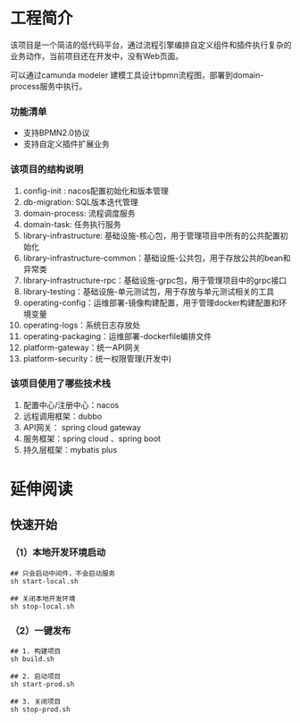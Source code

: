 # 工程简介

该项目是一个简洁的低代码平台，通过流程引擎编排自定义组件和插件执行复杂的业务动作，当前项目还在开发中，没有Web页面。

可以通过camunda modeler 建模工具设计bpmn流程图，部署到domain-process服务中执行。

### 功能清单

- 支持BPMN2.0协议
- 支持自定义插件扩展业务

### 该项目的结构说明

1. config-init : nacos配置初始化和版本管理
2. db-migration: SQL版本迭代管理
3. domain-process: 流程调度服务
4. domain-task: 任务执行服务
5. library-infrastructure: 基础设施-核心包，用于管理项目中所有的公共配置初始化
6. library-infrastructure-common：基础设施-公共包，用于存放公共的bean和异常类
7. library-infrastructure-rpc：基础设施-grpc包，用于管理项目中的grpc接口
8. library-testing：基础设施-单元测试包，用于存放与单元测试相关的工具
9. operating-config：运维部署-镜像构建配置，用于管理docker构建配置和环境变量
10. operating-logs：系统日志存放处
11. operating-packaging：运维部署-dockerfile编排文件
12. platform-gateway：统一API网关
13. platform-security：统一权限管理(开发中)


### 该项目使用了哪些技术栈

1. 配置中心/注册中心：nacos
2. 远程调用框架：dubbo
3. API网关： spring cloud gateway
4. 服务框架：spring cloud 、spring boot
5. 持久层框架：mybatis plus

# 延伸阅读

## 快速开始

### （1）本地开发环境启动

```
## 只会启动中间件，不会启动服务
sh start-local.sh

## 关闭本地开发环境
sh stop-local.sh
```

### （2）一键发布

```
## 1. 构建项目
sh build.sh

## 2. 启动项目
sh start-prod.sh

## 3. 关闭项目
sh stop-prod.sh
```



